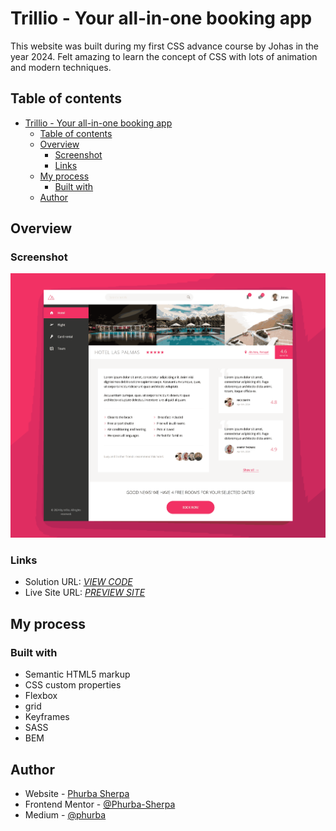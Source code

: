 # Trillio - Your all-in-one booking app

This website was built during my first CSS advance course by Johas in the year 2024. Felt amazing to learn the concept of CSS with lots of animation and modern techniques. 

## Table of contents

- [Trillio - Your all-in-one booking app](#Trillio-Your-all-in-one-booking-app)
  - [Table of contents](#table-of-contents)
  - [Overview](#overview)
    - [Screenshot](#screenshot)
    - [Links](#links)
  - [My process](#my-process)
    - [Built with](#built-with)
  - [Author](#author)


## Overview

### Screenshot

![screenshot](./screenshot.png)

### Links

- Solution URL: [*VIEW CODE*](https://github.com/Phurba-Sherpa/trillio)
- Live Site URL: [*PREVIEW SITE*](https://trillio.phurbasherpa.name.np/)

## My process

### Built with

- Semantic HTML5 markup
- CSS custom properties
- Flexbox
- grid
- Keyframes
- SASS
- BEM

## Author

- Website - [Phurba Sherpa](https://v2.phurba.sherpa.name.np)
- Frontend Mentor - [@Phurba-Sherpa](https://www.frontendmentor.io/profile/Phurba-Sherpa)
- Medium - [@phurba](https://medium.com/@phurba)
